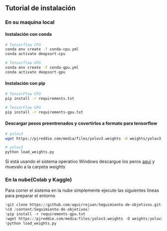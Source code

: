 ## Tutorial de instalación 

### En su maquina local 

#### Instalación con conda 

```bash
# Tensorflow CPU
conda env create -f conda-cpu.yml
conda activate deepsort-cpu

# Tensorflow GPU
conda env create -f conda-gpu.yml
conda activate deepsort-gpu
```
#### Instalación con pip 

```bash
# TensorFlow CPU
pip install -r requirements.txt

# TensorFlow GPU
pip install -r requirements-gpu.txt
```
#### Descargar pesos preentrenados y covertirlos a formato para tensorflow

```bash
# yolov3
wget https://pjreddie.com/media/files/yolov3.weights -O weights/yolov3.weights

# yolov3
python load_weights.py
```
Si está usando el sistema operativo Windows descargue los peros [aquí](https://pjreddie.com/media/files/yolov3.weights) y muevalo a la carpeta *weights*

### En la nube(Colab y Kaggle)

Para correr el sistema en la nube simplemente ejecute las siguientes lineas para preparar el entorno




```python
!git clone https://github.com/aguirrejuan/Seguimiento-de-objetivos.git
%cd /content/Seguimiento-de-objetivos/
!pip install -r requirements-gpu.txt
!wget https://pjreddie.com/media/files/yolov3.weights -O weights/yolov3.weights
!python load_weights.py
```
